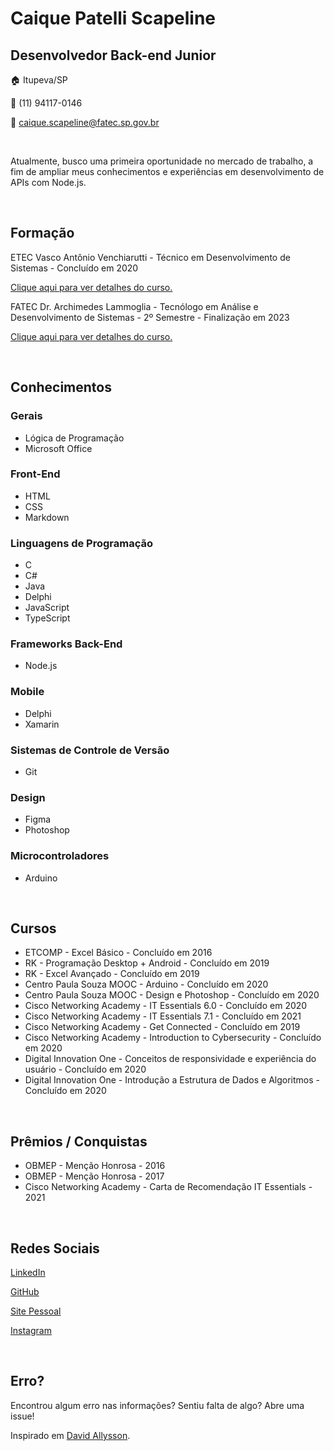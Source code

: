 # __Caique Patelli Scapeline__
## __Desenvolvedor Back-end Junior__

🏠 Itupeva/SP

📱 (11) 94117-0146

📧 caique.scapeline@fatec.sp.gov.br

<br>

Atualmente, busco uma primeira oportunidade no mercado de trabalho, a fim de 
ampliar meus conhecimentos e experiências em desenvolvimento de APIs com
Node.js.

<br>

## Formação
ETEC Vasco Antônio Venchiarutti - Técnico em Desenvolvimento de Sistemas - Concluído em 2020
 
[Clique aqui para ver detalhes do curso.](https://etevav.com.br/new1/informatica/)


FATEC Dr. Archimedes Lammoglia - Tecnólogo em Análise e Desenvolvimento de Sistemas - 2º Semestre - Finalização em 2023
 
[Clique aqui para ver detalhes do curso.](http://www.fatecid.com.br/site/index.php/analise-de-sistemas/)

<br>

## Conhecimentos
### Gerais
* Lógica de Programação
* Microsoft Office

### Front-End
* HTML
* CSS
* Markdown

### Linguagens de Programação
* C
* C#
* Java
* Delphi
* JavaScript
* TypeScript

### Frameworks Back-End
* Node.js

### Mobile
* Delphi
* Xamarin

### Sistemas de Controle de Versão
* Git

### Design
* Figma
* Photoshop

### Microcontroladores
* Arduino

<br>

## Cursos
* ETCOMP - Excel Básico - Concluído em 2016
* RK - Programação Desktop + Android - Concluído em 2019
* RK - Excel Avançado - Concluído em 2019
* Centro Paula Souza MOOC - Arduino - Concluído em 2020
* Centro Paula Souza MOOC - Design e Photoshop - Concluído em 2020
* Cisco Networking Academy - IT Essentials 6.0 - Concluído em 2020
* Cisco Networking Academy - IT Essentials 7.1 - Concluído em 2021
* Cisco Networking Academy - Get Connected - Concluído em 2019
* Cisco Networking Academy - Introduction to Cybersecurity - Concluído em 2020
* Digital Innovation One - Conceitos de responsividade e experiência do usuário - Concluído em 2020
* Digital Innovation One - Introdução a Estrutura de Dados e Algoritmos - Concluído em 2020

<br>

## Prêmios / Conquistas
* OBMEP - Menção Honrosa - 2016
* OBMEP - Menção Honrosa - 2017
* Cisco Networking Academy - Carta de Recomendação IT Essentials - 2021

<br>

## Redes Sociais
[LinkedIn](https://www.linkedin.com/in/caique-patelli-scapeline)

[GitHub](https://github.com/CaiquePatelliScapeline)

[Site Pessoal](https://caiquepatelliscapeline.github.io/Personal-Site/index.html)

[Instagram](https://www.instagram.com/caiquepatelliescapeline/)

<br>

## Erro?
Encontrou algum erro nas informações? Sentiu falta de algo? Abre uma issue!

Inspirado em [David Allysson](https://github.com/davidallysson).
